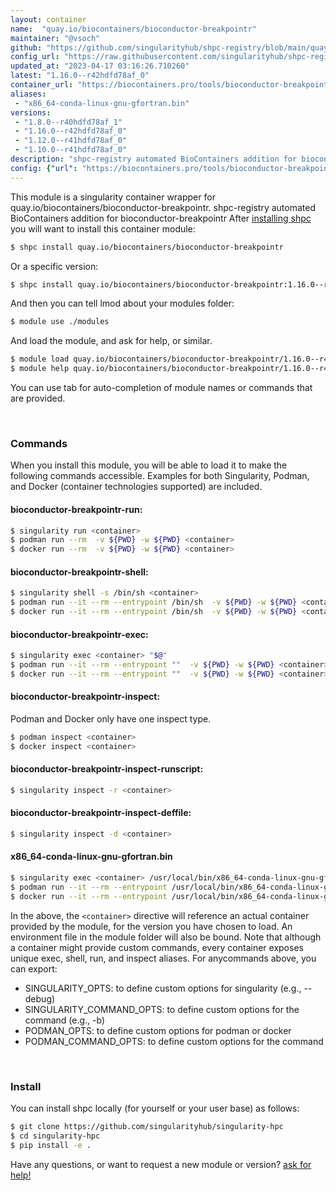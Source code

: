 ```yaml
---
layout: container
name:  "quay.io/biocontainers/bioconductor-breakpointr"
maintainer: "@vsoch"
github: "https://github.com/singularityhub/shpc-registry/blob/main/quay.io/biocontainers/bioconductor-breakpointr/container.yaml"
config_url: "https://raw.githubusercontent.com/singularityhub/shpc-registry/main/quay.io/biocontainers/bioconductor-breakpointr/container.yaml"
updated_at: "2023-04-17 03:16:26.710260"
latest: "1.16.0--r42hdfd78af_0"
container_url: "https://biocontainers.pro/tools/bioconductor-breakpointr"
aliases:
 - "x86_64-conda-linux-gnu-gfortran.bin"
versions:
 - "1.8.0--r40hdfd78af_1"
 - "1.16.0--r42hdfd78af_0"
 - "1.12.0--r41hdfd78af_0"
 - "1.10.0--r41hdfd78af_0"
description: "shpc-registry automated BioContainers addition for bioconductor-breakpointr"
config: {"url": "https://biocontainers.pro/tools/bioconductor-breakpointr", "maintainer": "@vsoch", "description": "shpc-registry automated BioContainers addition for bioconductor-breakpointr", "latest": {"1.16.0--r42hdfd78af_0": "sha256:738662e2583c4cb7a6ce903a0c94adc3f88d29637b3878c696d10d6871402fcb"}, "tags": {"1.8.0--r40hdfd78af_1": "sha256:50dcd0f9f3e2b19ba7db3c28190b443828878e2ecfc191767d4a5a67dc16d296", "1.16.0--r42hdfd78af_0": "sha256:738662e2583c4cb7a6ce903a0c94adc3f88d29637b3878c696d10d6871402fcb", "1.12.0--r41hdfd78af_0": "sha256:fae8a814e1d64cce00abc2121b013a1bea709ccece9a0a105148cc4304ec6d6c", "1.10.0--r41hdfd78af_0": "sha256:e7ca174c28515c8ecbb20a984a84008bbd8de3ccdf4be358b956b70a794b947a"}, "docker": "quay.io/biocontainers/bioconductor-breakpointr", "aliases": {"x86_64-conda-linux-gnu-gfortran.bin": "/usr/local/bin/x86_64-conda-linux-gnu-gfortran.bin"}}
---
```


This module is a singularity container wrapper for quay.io/biocontainers/bioconductor-breakpointr.
shpc-registry automated BioContainers addition for bioconductor-breakpointr
After [installing shpc](#install) you will want to install this container module:


```bash
$ shpc install quay.io/biocontainers/bioconductor-breakpointr
```

Or a specific version:

```bash
$ shpc install quay.io/biocontainers/bioconductor-breakpointr:1.16.0--r42hdfd78af_0
```

And then you can tell lmod about your modules folder:

```bash
$ module use ./modules
```

And load the module, and ask for help, or similar.

```bash
$ module load quay.io/biocontainers/bioconductor-breakpointr/1.16.0--r42hdfd78af_0
$ module help quay.io/biocontainers/bioconductor-breakpointr/1.16.0--r42hdfd78af_0
```

You can use tab for auto-completion of module names or commands that are provided.

<br>

### Commands

When you install this module, you will be able to load it to make the following commands accessible.
Examples for both Singularity, Podman, and Docker (container technologies supported) are included.

#### bioconductor-breakpointr-run:

```bash
$ singularity run <container>
$ podman run --rm  -v ${PWD} -w ${PWD} <container>
$ docker run --rm  -v ${PWD} -w ${PWD} <container>
```

#### bioconductor-breakpointr-shell:

```bash
$ singularity shell -s /bin/sh <container>
$ podman run --it --rm --entrypoint /bin/sh  -v ${PWD} -w ${PWD} <container>
$ docker run --it --rm --entrypoint /bin/sh  -v ${PWD} -w ${PWD} <container>
```

#### bioconductor-breakpointr-exec:

```bash
$ singularity exec <container> "$@"
$ podman run --it --rm --entrypoint ""  -v ${PWD} -w ${PWD} <container> "$@"
$ docker run --it --rm --entrypoint ""  -v ${PWD} -w ${PWD} <container> "$@"
```

#### bioconductor-breakpointr-inspect:

Podman and Docker only have one inspect type.

```bash
$ podman inspect <container>
$ docker inspect <container>
```

#### bioconductor-breakpointr-inspect-runscript:

```bash
$ singularity inspect -r <container>
```

#### bioconductor-breakpointr-inspect-deffile:

```bash
$ singularity inspect -d <container>
```


#### x86_64-conda-linux-gnu-gfortran.bin

```bash
$ singularity exec <container> /usr/local/bin/x86_64-conda-linux-gnu-gfortran.bin
$ podman run --it --rm --entrypoint /usr/local/bin/x86_64-conda-linux-gnu-gfortran.bin   -v ${PWD} -w ${PWD} <container> -c " $@"
$ docker run --it --rm --entrypoint /usr/local/bin/x86_64-conda-linux-gnu-gfortran.bin   -v ${PWD} -w ${PWD} <container> -c " $@"
```



In the above, the `<container>` directive will reference an actual container provided
by the module, for the version you have chosen to load. An environment file in the
module folder will also be bound. Note that although a container
might provide custom commands, every container exposes unique exec, shell, run, and
inspect aliases. For anycommands above, you can export:

 - SINGULARITY_OPTS: to define custom options for singularity (e.g., --debug)
 - SINGULARITY_COMMAND_OPTS: to define custom options for the command (e.g., -b)
 - PODMAN_OPTS: to define custom options for podman or docker
 - PODMAN_COMMAND_OPTS: to define custom options for the command

<br>

### Install

You can install shpc locally (for yourself or your user base) as follows:

```bash
$ git clone https://github.com/singularityhub/singularity-hpc
$ cd singularity-hpc
$ pip install -e .
```

Have any questions, or want to request a new module or version? [ask for help!](https://github.com/singularityhub/singularity-hpc/issues)